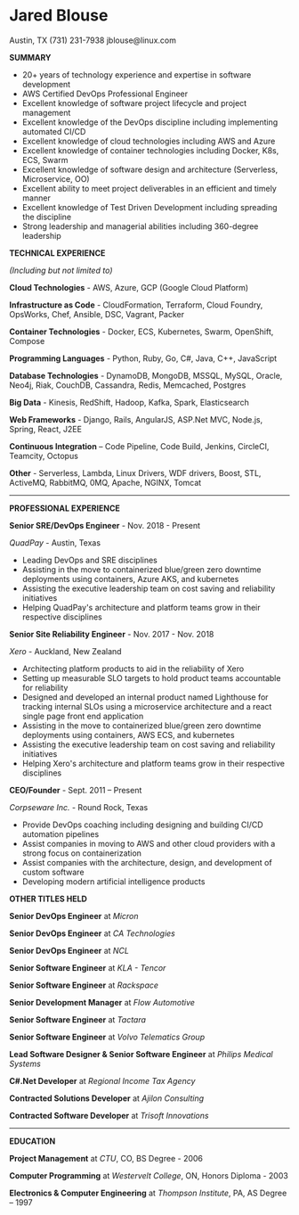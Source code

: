 <h1 id="jaredblouse">Jared Blouse</h1>

<p>Austin, TX  (731) 231-7938  jblouse@linux.com</p>

<p><strong>SUMMARY</strong></p>

<ul>
<li>20+ years of technology experience and expertise in software development</li>

<li>AWS Certified DevOps Professional Engineer</li>

<li>Excellent knowledge of software project lifecycle and project management</li>

<li>Excellent knowledge of the DevOps discipline including implementing automated CI/CD</li>

<li>Excellent knowledge of cloud technologies including AWS and Azure</li>

<li>Excellent knowledge of container technologies including Docker, K8s, ECS, Swarm</li>

<li>Excellent knowledge of software design and architecture (Serverless, Microservice, OO)</li>

<li>Excellent ability to meet project deliverables in an efficient and timely manner</li>

<li>Excellent knowledge of Test Driven Development including spreading the discipline</li>

<li>Strong leadership and managerial abilities including 360-degree leadership</li>
</ul>

<p><strong>TECHNICAL EXPERIENCE</strong></p>

<p><em>(Including but not limited to)</em></p>

<p><strong>Cloud Technologies</strong> - AWS, Azure, GCP (Google Cloud Platform)</p>

<p><strong>Infrastructure as Code</strong> - CloudFormation, Terraform, Cloud Foundry, OpsWorks, Chef, Ansible, DSC, Vagrant, Packer</p>

<p><strong>Container Technologies</strong> - Docker, ECS, Kubernetes, Swarm, OpenShift, Compose</p>

<p><strong>Programming Languages</strong> - Python, Ruby, Go, C#, Java, C++, JavaScript</p>

<p><strong>Database Technologies</strong> - DynamoDB, MongoDB, MSSQL, MySQL, Oracle, Neo4j, Riak, CouchDB, Cassandra, Redis, Memcached, Postgres</p>

<p><strong>Big Data</strong> - Kinesis, RedShift, Hadoop, Kafka, Spark, Elasticsearch</p>

<p><strong>Web Frameworks</strong> - Django, Rails, AngularJS, ASP.Net MVC, Node.js, Spring, React, J2EE</p>

<p><strong>Continuous Integration</strong> – Code Pipeline, Code Build, Jenkins, CircleCI, Teamcity, Octopus</p>

<p><strong>Other</strong> - Serverless, Lambda, Linux Drivers, WDF drivers, Boost, STL, ActiveMQ, RabbitMQ, 0MQ, Apache, NGINX, Tomcat</p>

<hr />

<p><strong>PROFESSIONAL EXPERIENCE</strong></p>

<p><strong>Senior SRE/DevOps Engineer</strong> - Nov. 2018 - Present</p>

<p><em>QuadPay -</em> Austin, Texas</p>

<ul>
<li>Leading DevOps and SRE disciplines</li>

<li>Assisting in the move to containerized blue/green zero downtime deployments using containers, Azure AKS, and kubernetes</li>

<li>Assisting the executive leadership team on cost saving and reliability initiatives</li>

<li>Helping QuadPay&#39;s architecture and platform teams grow in their respective disciplines</li>
</ul>

<p><strong>Senior Site Reliability Engineer</strong> - Nov. 2017 - Nov. 2018</p>

<p><em>Xero</em> - Auckland, New Zealand</p>

<ul>
<li>Architecting platform products to aid in the reliability of Xero</li>

<li>Setting up measurable SLO targets to hold product teams accountable for reliability</li>

<li>Designed and developed an internal product named Lighthouse for tracking internal SLOs using a microservice architecture and a react single page front end application</li>

<li>Assisting in the move to containerized blue/green zero downtime deployments using containers, AWS ECS, and kubernetes</li>

<li>Assisting the executive leadership team on cost saving and reliability initiatives</li>

<li>Helping Xero&#39;s architecture and platform teams grow in their respective disciplines</li>
</ul>

<p><strong>CEO/Founder</strong> - Sept. 2011 – Present</p>

<p><em>Corpseware Inc.</em> - Round Rock, Texas</p>

<ul>
<li>Provide DevOps coaching including designing and building CI/CD automation pipelines</li>

<li>Assist companies in moving to AWS and other cloud providers with a strong focus on containerization</li>

<li>Assist companies with the architecture, design, and development of custom software</li>

<li>Developing modern artificial intelligence products</li>
</ul>

<p><strong>OTHER TITLES HELD</strong></p>

<p><strong>Senior DevOps Engineer</strong> at <em>Micron</em></p>

<p><strong>Senior DevOps Engineer</strong> at <em>CA Technologies</em></p>

<p><strong>Senior DevOps Engineer</strong> at <em>NCL</em></p>

<p><strong>Senior Software Engineer</strong> at <em>KLA - Tencor</em></p>

<p><strong>Senior Software Engineer</strong> at <em>Rackspace</em></p>

<p><strong>Senior Development Manager</strong> at <em>Flow Automotive</em></p>

<p><strong>Senior Software Engineer</strong> at <em>Tactara</em></p>

<p><strong>Senior Software Engineer</strong> at <em>Volvo Telematics Group</em></p>

<p><strong>Lead Software Designer &amp; Senior Software Engineer</strong> at <em>Philips Medical Systems</em></p>

<p><strong>C#.Net Developer</strong> at <em>Regional Income Tax Agency</em></p>

<p><strong>Contracted Solutions Developer</strong> at <em>Ajilon Consulting</em></p>

<p><strong>Contracted Software Developer</strong> at <em>Trisoft Innovations</em></p>

<hr />

<p><strong>EDUCATION</strong></p>

<p><strong>Project Management</strong> at <em>CTU</em>, CO, BS Degree - 2006</p>

<p><strong>Computer Programming</strong> at <em>Westervelt College</em>, ON, Honors Diploma - 2003</p>

<p><strong>Electronics &amp; Computer Engineering</strong> at <em>Thompson Institute</em>, PA, AS Degree – 1997</p>

